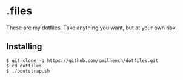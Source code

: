 # .files

These are my dotfiles. Take anything you want, but at your own risk.

## Installing

    $ git clone -q https://github.com/cmilhench/dotfiles.git
    $ cd dotfiles
    $ ./bootstrap.sh

